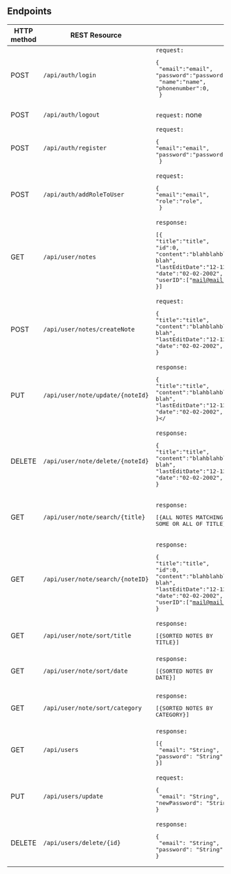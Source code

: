  ## Endpoints

| HTTP method | REST Resource                     |                                                                                                                                                                                                                                                             | Comment                                                                                |
| ----------- | --------------------------------- | ----------------------------------------------------------------------------------------------------------------------------------------------------------------------------------------------------------------------------------------------------------- | -------------------------------------------------------------------------------------- |
| POST        | `/api/auth/login`                 | `request:` <br><pre lang="json">{&#13; "email":"email",&#13; "password":"password",&#13; "name":"name",&#13;"phonenumber":0,&#13; }</pre>                                                                                                                   | Login(Token in response) (user access)                                                 |
| POST        | `/api/auth/logout`                | `request:` none                                                                                                                                                                                                                                             | Logout  (user access)                                                                  |
| POST        | `/api/auth/register`              | `request:` <br><pre lang="json">{&#13;"email":"email",&#13; "password":"password",&#13; }</pre>                                                                                                                                                             | Register new user (user access)                                                        |
| POST        | `/api/auth/addRoleToUser`         | `request:` <br><pre lang="json">{&#13;"email":"email",&#13;"role":"role",&#13; }</pre>                                                                                                                                                                      | Add a role to a user                                                                   |
| GET         | `/api/user/notes`                 | `response:` <br><pre lang="json">[{&#13;"title":"title",&#13;"id":0,&#13;"content":"blahblahblah blah",&#13;"lastEditDate":"12-12-2012",&#13;"date":"02-02-2002",&#13;"userID":["mail@mail.com"],&#13;}]</pre>                                              | Get all notes belonging to the user that belongs to authentication token (user access) |
| POST        | `/api/user/notes/createNote`      | `request:` <br><pre lang="json">{&#13;"title":"title",&#13;"content":"blahblahblah blah",&#13;"lastEditDate":"12-12-2012",&#13;"date":"02-02-2002",&#13;}</pre>                                                                                             | Create a new note and adds current logged in user as userID (user access)              |
| PUT         | `/api/user/note/update/{noteId}` | `response:` <br><pre lang="json">{&#13;"title":"title",&#13;"content":"blahblahblah blah",&#13;"lastEditDate":"12-12-2012",&#13;"date":"02-02-2002",&#13;}</
| DELETE         | `/api/user/note/delete/{noteId}` | `response:` <br><pre lang="json">{&#13;"title":"title",&#13;"content":"blahblahblah blah",&#13;"lastEditDate":"12-12-2012",&#13;"date":"02-02-2002",&#13;}</pre>                                                                                             | delete note belonging to logged in user (user access)                                    
| GET | `/api/user/note/search/{title}` | `response:` <br><pre lang="json">[{ALL NOTES MATCHING SOME OR ALL OF TITLE}]</pre> | Retrieve all notes matching some or all of title |
| GET         | `/api/user/note/search/{noteID}`                  | `response:` <br><pre lang="json">{&#13;"title":"title",&#13;"id":0,&#13;"content":"blahblahblah blah",&#13;"lastEditDate":"12-12-2012",&#13;"date":"02-02-2002",&#13;"userID":["mail@mail.com"],&#13;}</pre>                                                | Get *a* note belonging to the user that belongs to authentication token (user access)  |
| GET         | `/api/user/note/sort/title`       | `response:` <br><pre lang="json">[{SORTED NOTES BY TITLE}]</pre>                                                                                                                                                                                            | sort by title alphabeticly                                                             |
| GET         | `/api/user/note/sort/date`        | `response:` <br><pre lang="json">[{SORTED NOTES BY DATE}]</pre>                                                                                                                                                                                             | Retreive sorted notes by date (user access)                                            |
| GET         | `/api/user/note/sort/category`    | `response:` <br><pre lang="json">[{SORTED NOTES BY CATEGORY}]</pre>                                                                                                                                                                                         | Retreive sorted notes by category (user access)                                        |
| GET         | `/api/users`                      | `response:` <br><pre lang="json">[{&#13; "email": "String",&#13; "password": "String",&#13;}]</pre>                               | Retrive all users (admin access)                                                       |
| PUT         | `/api/users/update`               | `request:` <br><pre lang="json">{&#13;  "email": "String",&#13;  "newPassword": "String"&#13;}</pre>                                                                                                                                                        | update a user  (admin access)                                                          |
| DELETE         | `/api/users/delete/{id}`          | `response:` <br><pre lang="json">{&#13; "email": "String",&#13; "password": "String",&#13;}</pre>                                            |

